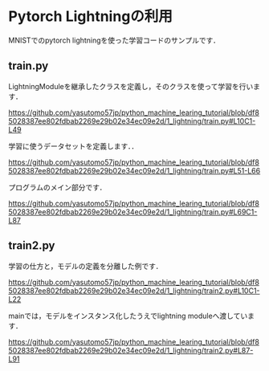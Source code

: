 # Pytorch Lightningの利用

MNISTでのpytorch lightningを使った学習コードのサンプルです．


## train.py

LightningModuleを継承したクラスを定義し，そのクラスを使って学習を行います．

https://github.com/yasutomo57jp/python_machine_learing_tutorial/blob/df85028387ee802fdbab2269e29b02e34ec09e2d/1_lightning/train.py#L10C1-L49

学習に使うデータセットを定義します．．

https://github.com/yasutomo57jp/python_machine_learing_tutorial/blob/df85028387ee802fdbab2269e29b02e34ec09e2d/1_lightning/train.py#L51-L66

プログラムのメイン部分です．

https://github.com/yasutomo57jp/python_machine_learing_tutorial/blob/df85028387ee802fdbab2269e29b02e34ec09e2d/1_lightning/train.py#L69C1-L87

## train2.py


学習の仕方と，モデルの定義を分離した例です．

https://github.com/yasutomo57jp/python_machine_learing_tutorial/blob/df85028387ee802fdbab2269e29b02e34ec09e2d/1_lightning/train2.py#L10C1-L22

mainでは，モデルをインスタンス化したうえでlightning moduleへ渡しています．

https://github.com/yasutomo57jp/python_machine_learing_tutorial/blob/df85028387ee802fdbab2269e29b02e34ec09e2d/1_lightning/train2.py#L87-L91
